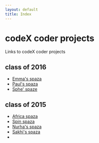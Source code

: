 ```yaml
---
layout: default
title: Index
---
```


# codeX coder projects

Links to codeX coder projects

## class of 2016

* [Emma's spaza](http://e-spaza.projectcodex.co/)
* [Paul's spaza](http://paulspazashop.projectcodex.co/)
* [Sphe' spaze](http://sphe.malgas.projectcodex.co/) 

## class of 2015

* [Africa spaza](http://africa.projectcodex.co/)
* [Spin spaza](http://spins.projectcodex.co/)
* [Nurha's spaza](http://nurha.projectcodex.co/)
* [Sakhi's spaza](http://tradingspaza.projectcodex.co/)
* 
